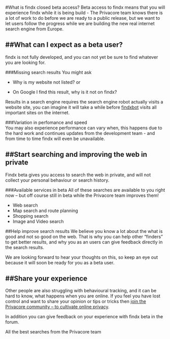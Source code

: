 #What is findx closed beta access?
Beta access to findx means that you will experience findx  while it is being build - The Privacore team knows there is a lot of work to do before we are ready to a public release, but we want to let users follow the progress while we are building the new real internet search engine from Europe.

##What can I expect as a beta user?
-----
findx is not fully developed, and you can not yet be sure to find whatever you are looking for.

###Missing search results
You might ask  

- Why is my website not listed? or 
+ On Google I find this result, why is it not on findx?

Results in a search engine requires the search engine robot actually visits a website site, you can imagine it will take a while before [findxbot](http://www.findxbot.com) visits all important sites on the internet. 

###Variation in perfomance and speed  
You may also experience performance can vary when, this happens due to the hard work and continues updates from the development team - and from time to time findx will even be unavailable.
 
##Start searching and improving the web in private
-----
Findx beta gives you access to search the web in private, and will not collect your personal behaviour or search history.

###Available services in beta 
All of these searches are available to you right now – but off course still in beta while the Privacore team improves them!  

* Web search
* Map search and route planning
* Shopping search
* Image and Video search

##Help improve search results 
We believe you know a lot about the what is good and not so good on the web. That is why you can help other “finders” to get better results, and why you as an users can give feedback directly in the search results.

We are looking forward to hear your thoughts on this, so keep an eye out because it will soon be ready for you as a beta user.
 
##Share your experience
-----
Other people are also struggling with behavioural tracking, and it can be hard to know, what happens when you are online. If you feel you have lost control and want to share your opinion or tips or tricks then [join the Privacore community – to cultivate online privacy](https://forum.privacore.com).
 
In addition you can give feedback on your experience with findx beta in the forum.
 
All the best searches from the Privacore team
